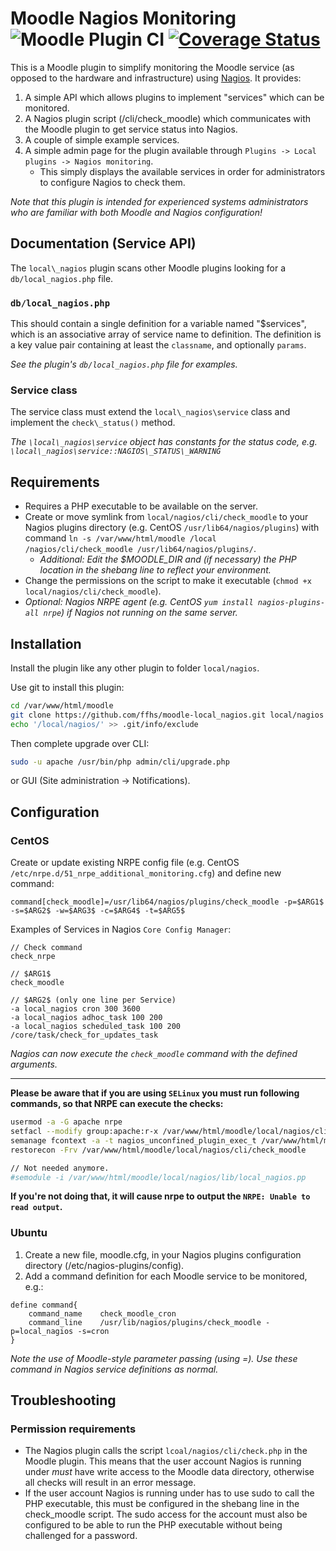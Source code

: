 # Moodle Nagios Monitoring ![Moodle Plugin CI](https://github.com/ffhs/moodle-local_nagios/workflows/Moodle%20Plugin%20CI/badge.svg) [![Coverage Status](https://coveralls.io/repos/github/ffhs/moodle-local_nagios/badge.svg?branch=MOODLE_37_STABLE)](https://coveralls.io/github/adpe/moodle-local_pluginsfetcher?branch=MOODLE_37_STABLE)

This is a Moodle plugin to simplify monitoring the Moodle service (as opposed to the hardware and infrastructure)
using [Nagios](http://www.nagios.org/). It provides:

1. A simple API which allows plugins to implement "services" which can be monitored.
2. A Nagios plugin script (/cli/check_moodle) which communicates with the Moodle plugin to get service status into Nagios.
3. A couple of simple example services.
4. A simple admin page for the plugin available through `Plugins -> Local plugins -> Nagios monitoring`.
    * This simply displays the available services in order for administrators to configure Nagios to check them.

*Note that this plugin is intended for experienced systems administrators who are familiar with both Moodle and Nagios configuration!*

## Documentation (Service API)

The `local\_nagios` plugin scans other Moodle plugins looking for a `db/local_nagios.php` file.

### `db/local_nagios.php`

This should contain a single definition for a variable named "$services", which is an associative array of service name to definition. The definition is a key value pair containing
at least the `classname`, and optionally `params`.

*See the plugin's `db/local_nagios.php` file for examples.*

### Service class

The service class must extend the `local\_nagios\service` class and implement the `check\_status()` method.

*The `\local\_nagios\service` object has constants for the status code, e.g. `\local\_nagios\service::NAGIOS\_STATUS\_WARNING`*

## Requirements

* Requires a PHP executable to be available on the server.
* Create or move symlink from `local/nagios/cli/check_moodle` to your Nagios plugins directory (e.g. CentOS `/usr/lib64/nagios/plugins`) with
  command `ln -s /var/www/html/moodle /local /nagios/cli/check_moodle /usr/lib64/nagios/plugins/`.
    * *Additional: Edit the $MOODLE_DIR and (if necessary) the PHP location in the shebang line to reflect your environment.*
* Change the permissions on the script to make it executable (`chmod +x local/nagios/cli/check_moodle`).
* *Optional: Nagios NRPE agent (e.g. CentOS `yum install nagios-plugins-all nrpe`) if Nagios not running on the same server.*

## Installation

Install the plugin like any other plugin to folder `local/nagios`.

Use git to install this plugin:

```bash
cd /var/www/html/moodle
git clone https://github.com/ffhs/moodle-local_nagios.git local/nagios
echo '/local/nagios/' >> .git/info/exclude
```

Then complete upgrade over CLI:

```bash
sudo -u apache /usr/bin/php admin/cli/upgrade.php
```

or GUI (Site administration -> Notifications).

## Configuration

### CentOS

Create or update existing NRPE config file (e.g. CentOS `/etc/nrpe.d/51_nrpe_additional_monitoring.cfg`) and define new command:

```
command[check_moodle]=/usr/lib64/nagios/plugins/check_moodle -p=$ARG1$ -s=$ARG2$ -w=$ARG3$ -c=$ARG4$ -t=$ARG5$
```

Examples of Services in Nagios `Core Config Manager`:

```
// Check command
check_nrpe

// $ARG1$
check_moodle

// $ARG2$ (only one line per Service)
-a local_nagios cron 300 3600
-a local_nagios adhoc_task 100 200
-a local_nagios scheduled_task 100 200 /core/task/check_for_updates_task
```

*Nagios can now execute the `check_moodle` command with the defined arguments.*

---

**Please be aware that if you are using `SELinux` you must run following commands, so that NRPE can execute the checks:**

```bash
usermod -a -G apache nrpe
setfacl --modify group:apache:r-x /var/www/html/moodle/local/nagios/cli/check_moodle
semanage fcontext -a -t nagios_unconfined_plugin_exec_t /var/www/html/moodle/local/nagios/cli/check_moodle
restorecon -Frv /var/www/html/moodle/local/nagios/cli/check_moodle

// Not needed anymore.
#semodule -i /var/www/html/moodle/local/nagios/lib/local_nagios.pp
```

**If you're not doing that, it will cause nrpe to output the `NRPE: Unable to read output`.**

### Ubuntu

1. Create a new file, moodle.cfg, in your Nagios plugins configuration directory (/etc/nagios-plugins/config).
2. Add a command definition for each Moodle service to be monitored, e.g.:

```
define command{
    command_name    check_moodle_cron
    command_line    /usr/lib/nagios/plugins/check_moodle -p=local_nagios -s=cron
}
```

*Note the use of Moodle-style parameter passing (using =). Use these command in Nagios service definitions as normal.*

## Troubleshooting

### Permission requirements

* The Nagios plugin calls the script `lcoal/nagios/cli/check.php` in the Moodle plugin. This means that the user account Nagios is running under *must* have write access to the
  Moodle data directory, otherwise all checks will result in an error message.
* If the user account Nagios is running under has to use sudo to call the PHP executable, this must be configured in the shebang line in the check_moodle script. The sudo access
  for the account must also be configured to be able to run the PHP executable without being challenged for a password.
